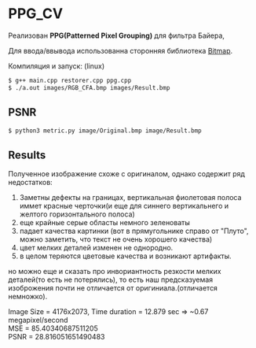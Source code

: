 # PPG_CV

Реализован **PPG(Patterned Pixel Grouping)** для фильтра Байера, 

Для ввода/ввывода использованна сторонняя библиотека [Bitmap](https://github.com/ArashPartow/bitmap).

Компиляция и запуск: (linux)
```sh
$ g++ main.cpp restorer.cpp ppg.cpp
$ ./a.out images/RGB_CFA.bmp images/Result.bmp
```

## PSNR
```sh
$ python3 metric.py image/Original.bmp image/Result.bmp
```
## Results

Полученное изображение схоже с оригиналом, однако содержит ряд недостатков:

1. Заметны дефекты на границах, вертикальная фиолетовая полоса иммет красные черточки(и еще для синнего вертикальнего и желтого горизонтального полоса)
2. еще крайные серые областы немного зеленоваты
3. падает качества картинки (вот в прямугольнике справо от "Плуто", можно заметить, что текст не очень хорошего качества)
4. цвет мелких деталей изменен не однородно.
5. в целом теряются цветовые качества и возникают артифакты.

но можно еще и сказать про инвориантность резкости мелких деталей(то есть не потерялись), то есть наш предсказуемая изоброжения почти не отличается от оригиниала.(отличается немножко).

Image Size = 4176x2073,  Time duration = 12.879 sec => ~0.67 megapixel/second\
MSE =  85.40340687511205\
PSNR =  28.816051651490483
